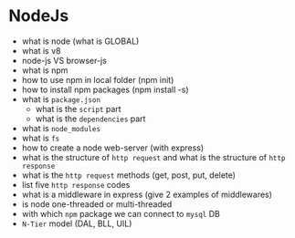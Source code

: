 # NodeJs
* what is node (what is GLOBAL) 
* what is v8
* node-js VS browser-js
* what is npm
* how to use npm in local folder (npm init)
* how to install npm packages (npm install -s)
* what is `package.json` 
    * what is the `script` part
    * what is the `dependencies` part 
* what is `node_modules`
* what is `fs`
* how to create a node web-server (with express)
* what is the structure of `http request` and what is the structure of `http response`
* what is the `http request` methods (get, post, put, delete)
* list five `http response` codes
* what is a middleware in express (give 2 examples of middlewares)
* is node one-threaded or multi-threaded
* with which `npm` package we can connect to `mysql` DB
* `N-Tier` model (DAL, BLL, UIL)

